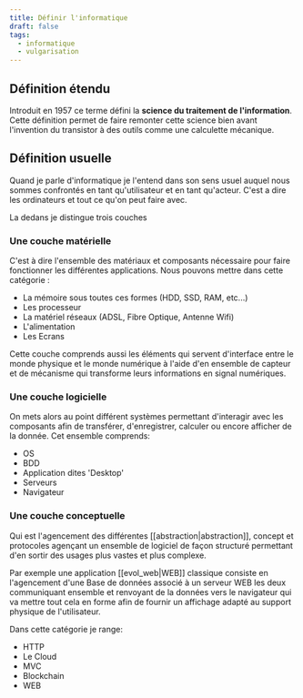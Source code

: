 ```yaml
---
title: Définir l'informatique
draft: false
tags:
  - informatique
  - vulgarisation
---
```


## Définition étendu

Introduit en 1957 ce terme défini la **science du traitement de l'information**. Cette définition permet de faire remonter cette science bien avant l'invention du transistor à des outils comme une calculette mécanique.

## Définition usuelle

Quand je parle d'informatique je l'entend dans son sens usuel auquel nous sommes confrontés en tant qu'utilisateur et en tant qu'acteur. C'est a dire les ordinateurs et tout ce qu'on peut faire avec.

La dedans je distingue trois couches

### Une couche matérielle

C'est à dire l'ensemble des matériaux et composants nécessaire pour faire fonctionner les différentes applications. Nous pouvons mettre dans cette catégorie :

- La mémoire sous toutes ces formes (HDD, SSD, RAM, etc...)
- Les processeur
- La matériel réseaux (ADSL, Fibre Optique, Antenne Wifi)
- L'alimentation
- Les Ecrans

Cette couche comprends aussi les éléments qui servent d'interface entre le monde physique et le monde numérique à l'aide d'en ensemble de capteur et de mécanisme qui transforme leurs informations en signal numériques.

### Une couche logicielle

On mets alors au point différent systèmes permettant d'interagir avec les composants afin de transférer, d'enregistrer, calculer ou encore afficher de la donnée. Cet ensemble comprends:

- OS
- BDD
- Application dites 'Desktop'
- Serveurs
- Navigateur

### Une couche conceptuelle

Qui est l'agencement des différentes [[abstraction|abstraction]], concept et protocoles agençant un ensemble de logiciel de façon structuré permettant d'en sortir des usages plus vastes et plus complexe.

Par exemple une application [[evol_web|WEB]] classique consiste en l'agencement d'une Base de données associé à un serveur WEB les deux communiquant ensemble et renvoyant de la données vers le navigateur qui va mettre tout cela en forme afin de fournir un affichage adapté au support physique de l'utilisateur.

Dans cette catégorie je range:

- HTTP
- Le Cloud
- MVC
- Blockchain
- WEB
